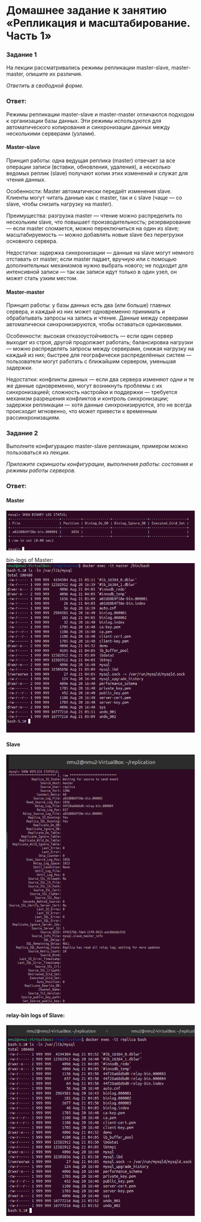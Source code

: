 # Домашнее задание к занятию «Репликация и масштабирование. Часть 1»
### Задание 1

На лекции рассматривались режимы репликации master-slave, master-master, опишите их различия.

*Ответить в свободной форме.*

### Ответ:
Режимы репликации master-slave и master-master отличаются подходом к организации базы данных. Эти режимы используются для автоматического копирования и синхронизации данных между несколькими серверами (узлами). 

#### Master-slave
Принцип работы: одна ведущая реплика (master) отвечает за все операции записи (вставки, обновления, удаления), а несколько ведомых реплик (slave) получают копии этих изменений и служат для чтения данных. 

Особенности:
Master автоматически передаёт изменения slave.
Клиенты могут читать данные как с master, так и с slave (чаще — со slave, чтобы снизить нагрузку на master).
 
Преимущества:
разгрузка master — чтение можно распределить по нескольким slave, что повышает производительность;
резервирование — если master сломается, можно переключиться на один из slave;
масштабируемость — можно добавлять новые slave без перегрузки основного сервера.
 
Недостатки:
задержка синхронизации — данные на slave могут немного отставать от master;
если master падает, вручную или с помощью дополнительных механизмов нужно выбрать нового;
не подходит для интенсивной записи — так как записи идут только в один узел, он может стать узким местом.
 
#### Master-master
Принцип работы: у базы данных есть два (или больше) главных сервера, и каждый из них может одновременно принимать и обрабатывать запросы на запись и чтение. Данные между серверами автоматически синхронизируются, чтобы оставаться одинаковыми. 

Особенности:
высокая отказоустойчивость — если один сервер выходит из строя, другой продолжает работать;
балансировка нагрузки — можно распределять запросы между серверами, снижая нагрузку на каждый из них;
быстрее для географически распределённых систем — пользователи могут работать с ближайшим сервером, уменьшая задержки.
 
Недостатки:
конфликты данных — если два сервера изменяют одни и те же данные одновременно, могут возникнуть проблемы с их синхронизацией;
сложность настройки и поддержки — требуется механизм разрешения конфликтов и контроль синхронизации;
задержки репликации — хотя данные синхронизируются, это не всегда происходит мгновенно, что может привести к временным рассинхронизациям.

### Задание 2

Выполните конфигурацию master-slave репликации, примером можно пользоваться из лекции.

*Приложите скриншоты конфигурации, выполнения работы: состояния и режимы работы серверов.*

### Ответ:
#### Master
![png](image-2.png)

bin-logs of Master:
![png](image-4.png)

#### Slave
![png](image-1.png)

#### relay-bin logs of Slave:
![png](image-3.png)

